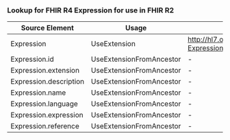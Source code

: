 ### Lookup for FHIR R4 Expression for use in FHIR R2

| Source Element | Usage | Target |
| -------------- | ----- | ------ |
| Expression | UseExtension | http://hl7.org/fhir/4.0/StructureDefinition/extension-Expression |
| Expression.id | UseExtensionFromAncestor | - |
| Expression.extension | UseExtensionFromAncestor | - |
| Expression.description | UseExtensionFromAncestor | - |
| Expression.name | UseExtensionFromAncestor | - |
| Expression.language | UseExtensionFromAncestor | - |
| Expression.expression | UseExtensionFromAncestor | - |
| Expression.reference | UseExtensionFromAncestor | - |
